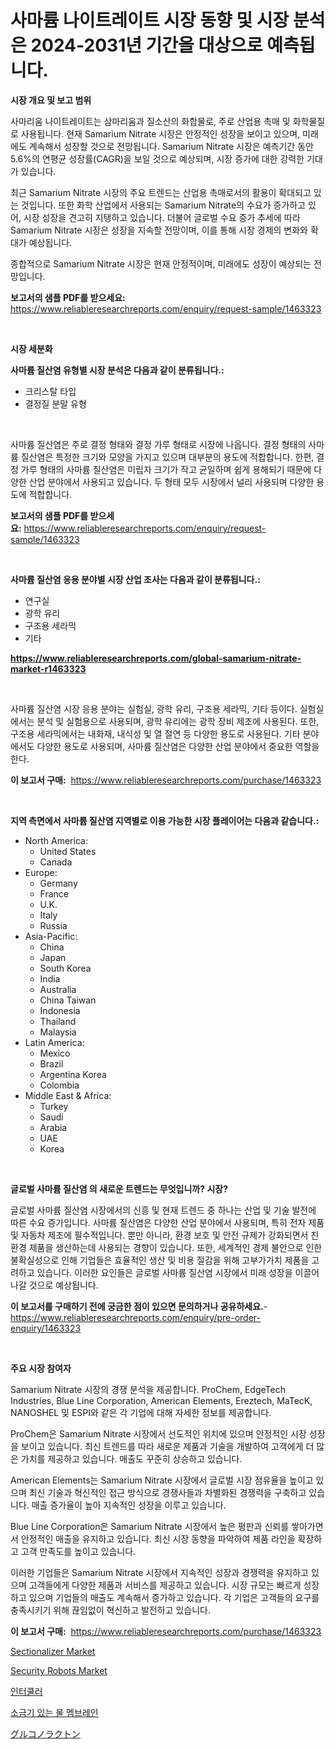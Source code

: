 <p><h1>사마륨 나이트레이트 시장 동향 및 시장 분석은 2024-2031년 기간을 대상으로 예측됩니다.</h1></p><p><strong>시장 개요 및 보고 범위</strong></p>
<p><p>사마리움 나이트레이트는 삼마리움과 질소산의 화합물로, 주로 산업용 촉매 및 화학물질로 사용됩니다. 현재 Samarium Nitrate 시장은 안정적인 성장을 보이고 있으며, 미래에도 계속해서 성장할 것으로 전망됩니다. Samarium Nitrate 시장은 예측기간 동안 5.6%의 연평균 성장률(CAGR)을 보일 것으로 예상되며, 시장 증가에 대한 강력한 기대가 있습니다. </p><p>최근 Samarium Nitrate 시장의 주요 트렌드는 산업용 촉매로서의 활용이 확대되고 있는 것입니다. 또한 화학 산업에서 사용되는 Samarium Nitrate의 수요가 증가하고 있어, 시장 성장을 견고히 지탱하고 있습니다. 더불어 글로벌 수요 증가 추세에 따라 Samarium Nitrate 시장은 성장을 지속할 전망이며, 이를 통해 시장 경제의 변화와 확대가 예상됩니다. </p><p>종합적으로 Samarium Nitrate 시장은 현재 안정적이며, 미래에도 성장이 예상되는 전망입니다.</p></p>
<p><strong>보고서의 샘플 PDF를 받으세요:</strong> <a href="https://www.reliableresearchreports.com/enquiry/request-sample/1463323">https://www.reliableresearchreports.com/enquiry/request-sample/1463323</a></p>
<p>&nbsp;</p>
<p><strong>시장 세분화</strong></p>
<p><strong>사마륨 질산염 유형별 시장 분석은 다음과 같이 분류됩니다.:</strong></p>
<p><ul><li>크리스탈 타입</li><li>결정질 분말 유형</li></ul></p>
<p>&nbsp;</p>
<p><p>사마륨 질산염은 주로 결정 형태와 결정 가루 형태로 시장에 나옵니다. 결정 형태의 사마륨 질산염은 특정한 크기와 모양을 가지고 있으며 대부분의 용도에 적합합니다. 한편, 결정 가루 형태의 사마륨 질산염은 미립자 크기가 작고 균일하며 쉽게 용해되기 때문에 다양한 산업 분야에서 사용되고 있습니다. 두 형태 모두 시장에서 널리 사용되며 다양한 용도에 적합합니다.</p></p>
<p><strong>보고서의 샘플 PDF를 받으세요:</strong>&nbsp;<a href="https://www.reliableresearchreports.com/enquiry/request-sample/1463323">https://www.reliableresearchreports.com/enquiry/request-sample/1463323</a></p>
<p>&nbsp;</p>
<p><strong> 사마륨 질산염 응용 분야별 시장 산업 조사는 다음과 같이 분류됩니다.:</strong></p>
<p><ul><li>연구실</li><li>광학 유리</li><li>구조용 세라믹</li><li>기타</li></ul></p>
<p><strong><a href="https://www.reliableresearchreports.com/global-samarium-nitrate-market-r1463323">https://www.reliableresearchreports.com/global-samarium-nitrate-market-r1463323</a></strong></p>
<p>&nbsp;</p>
<p><p>사마륨 질산염 시장 응용 분야는 실험실, 광학 유리, 구조용 세라믹, 기타 등이다. 실험실에서는 분석 및 실험용으로 사용되며, 광학 유리에는 광학 장비 제조에 사용된다. 또한, 구조용 세라믹에서는 내화재, 내식성 및 열 절연 등 다양한 용도로 사용된다. 기타 분야에서도 다양한 용도로 사용되며, 사마륨 질산염은 다양한 산업 분야에서 중요한 역할을 한다.</p></p>
<p><strong>이 보고서 구매:</strong>&nbsp; <a href="https://www.reliableresearchreports.com/purchase/1463323">https://www.reliableresearchreports.com/purchase/1463323</a></p>
<p>&nbsp;</p>
<p><strong>지역 측면에서 사마륨 질산염 지역별로 이용 가능한 시장 플레이어는 다음과 같습니다.:</strong></p>
<p><ul>
    <li>
        North America:
        <ul>
            <li>United States</li>
            <li>Canada</li>
        </ul>
    </li>
    <li>
        Europe:
        <ul>
            <li>Germany</li>
            <li>France</li>
            <li>U.K.</li>
            <li>Italy</li>
            <li>Russia</li>
        </ul>
    </li>
    <li>
        Asia-Pacific:
        <ul>
            <li>China</li>
            <li>Japan</li>
            <li>South Korea</li>
            <li>India</li>
            <li>Australia</li>
            <li>China Taiwan</li>
            <li>Indonesia</li>
            <li>Thailand</li>
            <li>Malaysia</li>
        </ul>
    </li>
    <li>
        Latin America:
        <ul>
            <li>Mexico</li>
            <li>Brazil</li>
            <li>Argentina Korea</li>
            <li>Colombia</li>
        </ul>
    </li>
    <li>
        Middle East & Africa:
        <ul>
            <li>Turkey</li>
            <li>Saudi</li>
            <li>Arabia</li>
            <li>UAE</li>
            <li>Korea</li>
        </ul>
    </li>
    </ul></p>
<p>&nbsp;</p>
<p><strong>글로벌 사마륨 질산염 의 새로운 트렌드는 무엇입니까? 시장?</strong></p>
<p><p>글로벌 사마륨 질산염 시장에서의 신흥 및 현재 트렌드 중 하나는 산업 및 기술 발전에 따른 수요 증가입니다. 사마륨 질산염은 다양한 산업 분야에서 사용되며, 특히 전자 제품 및 자동차 제조에 필수적입니다. 뿐만 아니라, 환경 보호 및 안전 규제가 강화되면서 친환경 제품을 생산하는데 사용되는 경향이 있습니다. 또한, 세계적인 경제 불안으로 인한 불확실성으로 인해 기업들은 효율적인 생산 및 비용 절감을 위해 고부가가치 제품을 고려하고 있습니다. 이러한 요인들은 글로벌 사마륨 질산염 시장에서 미래 성장을 이끌어 나갈 것으로 예상됩니다.</p></p>
<p><strong>이 보고서를 구매하기 전에 궁금한 점이 있으면 문의하거나 공유하세요.</strong>- <a href="https://www.reliableresearchreports.com/enquiry/pre-order-enquiry/1463323">https://www.reliableresearchreports.com/enquiry/pre-order-enquiry/1463323</a></p>
<p>&nbsp;</p>
<p><strong>주요 시장 참여자</strong></p>
<p><p>Samarium Nitrate 시장의 경쟁 분석을 제공합니다. ProChem, EdgeTech Industries, Blue Line Corporation, American Elements, Ereztech, MaTecK, NANOSHEL 및 ESPI와 같은 각 기업에 대해 자세한 정보를 제공합니다.</p><p>ProChem은 Samarium Nitrate 시장에서 선도적인 위치에 있으며 안정적인 시장 성장을 보이고 있습니다. 최신 트렌드를 따라 새로운 제품과 기술을 개발하여 고객에게 더 많은 가치를 제공하고 있습니다. 매출도 꾸준히 상승하고 있습니다.</p><p>American Elements는 Samarium Nitrate 시장에서 글로벌 시장 점유율을 높이고 있으며 최신 기술과 혁신적인 접근 방식으로 경쟁사들과 차별화된 경쟁력을 구축하고 있습니다. 매출 증가율이 높아 지속적인 성장을 이루고 있습니다.</p><p>Blue Line Corporation은 Samarium Nitrate 시장에서 높은 평판과 신뢰를 쌓아가면서 안정적인 매출을 유지하고 있습니다. 최신 시장 동향을 파악하여 제품 라인을 확장하고 고객 만족도를 높이고 있습니다.</p><p>이러한 기업들은 Samarium Nitrate 시장에서 지속적인 성장과 경쟁력을 유지하고 있으며 고객들에게 다양한 제품과 서비스를 제공하고 있습니다. 시장 규모는 빠르게 성장하고 있으며 기업들의 매출도 계속해서 증가하고 있습니다. 각 기업은 고객들의 요구를 충족시키기 위해 끊임없이 혁신하고 발전하고 있습니다.</p></p>
<p><strong>이 보고서 구매:</strong>&nbsp;&nbsp;<a href="https://www.reliableresearchreports.com/purchase/1463323">https://www.reliableresearchreports.com/purchase/1463323</a></p>
<p><p><a href="https://github.com/Sarissaschmalingtr6fz2739/Market-Research-Report-List-2/blob/main/sectionalizer-market.md">Sectionalizer Market</a></p><p><a href="https://github.com/WillieWoodard/Market-Research-Report-List-4/blob/main/security-robots-market.md">Security Robots Market</a></p><p><a href="https://medium.com/@louiealtenwerth/%EC%9D%B8%ED%84%B0%EC%BF%A8%EB%9F%AC-%EC%8B%9C%EC%9E%A5-%EC%9D%B8%EC%82%AC%EC%9D%B4%ED%8A%B8-%EC%8B%9C%EC%9E%A5-%EB%8F%99%ED%96%A5-%EC%84%B1%EC%9E%A5-2024%EB%85%84%EB%B6%80%ED%84%B0-2031%EB%85%84%EA%B9%8C%EC%A7%80-%EC%98%88%EC%B8%A1%EB%90%9C-%EA%B2%83-f61b64685f5c">인터쿨러</a></p><p><a href="https://medium.com/@louiealtenwerth/%EC%97%BC%EC%88%98-%EB%A7%89%EC%B2%B4-%EC%8B%9C%EC%9E%A5-%EA%B7%9C%EB%AA%A8%EB%8A%94-%EA%B8%80%EB%A1%9C%EB%B2%8C-%EC%82%B0%EC%97%85%EC%97%90%EC%84%9C-%EC%B5%9C%EA%B3%A0%EC%9D%98-%EB%A7%88%EC%BC%80%ED%8C%85-%EC%B1%84%EB%84%90%EC%9D%84-%EB%B3%B4%EC%97%AC%EC%A4%8D%EB%8B%88%EB%8B%A4-8ce40269b59d">소금기 있는 물 멤브레인</a></p><p><a href="https://medium.com/@jewelmohr96/%E3%82%B0%E3%83%AB%E3%82%B3%E3%83%8E%E3%83%A9%E3%82%AF%E3%83%88%E3%83%B3%E5%B8%82%E5%A0%B4-%E5%B8%82%E5%A0%B4%E3%82%B7%E3%82%A7%E3%82%A2-%E5%B8%82%E5%A0%B4%E5%8B%95%E5%90%91-%E3%81%8A%E3%82%88%E3%81%B3%E5%B0%86%E6%9D%A5%E3%81%AE%E6%88%90%E9%95%B7%E3%82%92%E6%8E%A2%E3%82%8B-2afbf3f04351">グルコノラクトン</a></p></p>